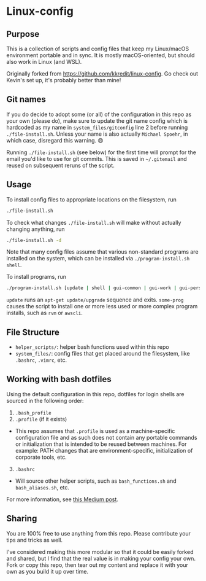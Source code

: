 # Linux-config

## Purpose

This is a collection of scripts and config files that keep my Linux/macOS environment portable and in
sync. It is mostly macOS-oriented, but should also work in Linux (and WSL).

Originally forked from https://github.com/kkredit/linux-config. Go check out Kevin's set up, it's probably better than mine!

## Git names

If you do decide to adopt some (or all) of the configuration in this repo as your own (please do),
make sure to update the git name config which is hardcoded as my name in `system_files/gitconfig`
line 2 before running `./file-install.sh`. Unless your name is also actually `Michael Spoehr`, in
which case, disregard this warning. :smile:

Running `./file-install.sh` (see below) for the first time will prompt for the email you'd like to
use for git commits. This is saved in `~/.gitemail` and reused on subsequent reruns of the script.

## Usage

To install config files to appropriate locations on the filesystem, run

```sh
./file-install.sh
```

To check what changes `./file-install.sh` will make without actually changing anything, run

```sh
./file-install.sh -d
```

Note that many config files assume that various non-standard programs are installed on the system,
which can be installed via `./program-install.sh shell`.

To install programs, run

```sh
./program-install.sh [update | shell | gui-common | gui-work | gui-personal | ...some-prog]
```

`update` runs an `apt-get update/upgrade` sequence and exits. `some-prog` causes the script to
install one or more less used or more complex program installs, such as `rvm` or `awscli`.

## File Structure

- `helper_scripts/`: helper bash functions used within this repo
- `system_files/`: config files that get placed around the filesystem, like `.bashrc`, `.vimrc`,
  etc.

## Working with bash dotfiles

Using the default configuration in this repo, dotfiles for login shells are sourced in the following order:

1. `.bash_profile`
2. `.profile` (if it exists)
  - This repo assumes that `.profile` is used as a machine-specific configuration file and as such does
    not contain any portable commands or initialization that is intended to be reused between machines.
    For example: PATH changes that are environment-specific, initialization of corporate tools, etc.
3. `.bashrc`
  - Will source other helper scripts, such as `bash_functions.sh` and `bash_aliases.sh`, etc.

For more information, see [this Medium post](https://medium.com/@rajsek/zsh-bash-startup-files-loading-order-bashrc-zshrc-etc-e30045652f2e).

## Sharing

You are 100% free to use anything from this repo. Please contribute your tips and tricks as well.

I've considered making this more modular so that it could be easily forked and shared, but I find
that the real value is in making your config your own. Fork or copy this repo, then tear out my
content and replace it with your own as you build it up over time.
